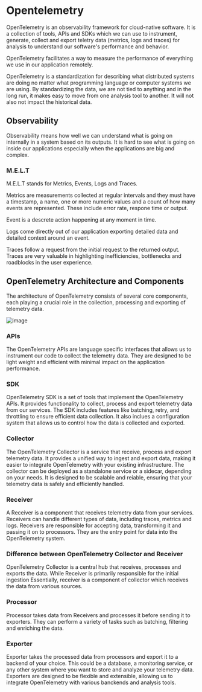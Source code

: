 # Opentelemetry

OpenTelemetry is an observability framework for cloud-native software. It is a collection of tools, APIs and SDKs which we can use to instrument, generate, collect and export teletry data (metrics, logs and traces) for analysis to understand our software's performance and behavior. 

OpenTelemetry facilitates a way to measure the performance of everything we use in our application remotely. 

OpenTelemetry is a standardization for describing what distributed systems are doing no matter what programming language or computer systems we are using. By standardizing the data, we are not tied to anything and in the long run, it makes easy to move from one analysis tool to another. It will not also not impact the historical data.

## Observability

Observability means how well we can understand what is going on internally in a system based on its outputs. It is hard to see what is going on inside our applications especially when the applications are big and complex. 

### M.E.L.T

M.E.L.T stands for Metrics, Events, Logs and Traces.

Metrics are measurements collected at regular intervals and they must have a timestamp, a name, one or more numeric values and a count of how many events are represented. These include error rate, respone time or output. 

Event is a descrete action happening at any moment in time.

Logs come directly out of our application exporting detailed data and detailed context around an event. 

Traces follow a request from the initial request to the returned output. Traces are very valuable in highlighting inefficiencies, bottlenecks and roadblocks in the user experience. 

## OpenTelemetry Architecture and Components

The architecture of OpenTelemetry consists of several core components, each playing a crucial role in the collection, processing and exporting of telemetry data. 

![image](https://github.com/user-attachments/assets/1fd79499-9224-4895-b4f0-3fdf115a5161)

### APIs

The OpenTelemetry APIs are language specific interfaces that allows us to instrument our code to collect the telemetry data. They are designed to be light weight and efficient with minimal impact on the application performance. 

### SDK

OpenTelemetry SDK is a set of tools that implement the OpenTelemetry APIs. It provides functionality to collect, process and export telemetry data from our services. The SDK includes features like batching, retry, and throttling to ensure efficient data collection. It also inclues a configuration system that allows us to control how the data is collected and exported. 

### Collector

The OpenTelemetry Collector is a service that receive, process and export telemetry data. It provides a unified way to ingest and export data, making it easier to integrate OpenTelemetry with your existing infrastructure. The collector can be deployed as a standalone service or a sidecar, depending on your needs. It is designed to be scalable and reiable, ensuring that your telemetry data is safely and efficiently handled. 

### Receiver

A Receiver is a component that receives telemetry data from your services. Receivers can handle different types of data, including traces, metrics and logs. Receivers are responsible for accepting data, transforming it and passing it on to processors. They are the entry point for data into the OpenTelemetry system. 

### Difference between OpenTelemetry Collector and Receiver

OpenTelemetry Collector is a central hub that receives, processes and exports the data. While Receiver is primarily responsible for the initial ingestion Essentially, receiver is a component of collector which receives the data from various sources. 

### Processor

Processor takes data from Receivers and processes it before sending it to exporters. They can perform a variety of tasks such as batching, filtering and enriching the data. 

### Exporter

Exporter takes the processed data from processors and export it to a backend of your choice. This could be a database, a monitoring service, or any other system where you want to store and analyze your telemetry data. Exporters are designed to be flexible and extensible, allowing us to integrate OpenTelemetry with various banckends and analysis tools. 
